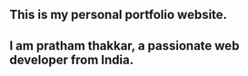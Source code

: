 ## This is my personal portfolio website.

## I am pratham thakkar, a passionate web developer from India.